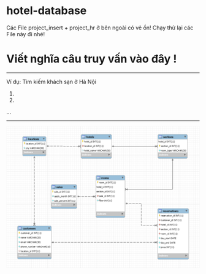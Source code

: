 # hotel-database

Các File project_insert + project_hr ở bên ngoài có vẻ ổn! Chạy thử lại các File này đi nhé!

# Viết nghĩa câu truy vấn vào đây !
---
Ví dụ: Tìm kiếm khách sạn ở Hà Nội

1. 

2.

...

---

![alt text](project_diagram_v3.png)
